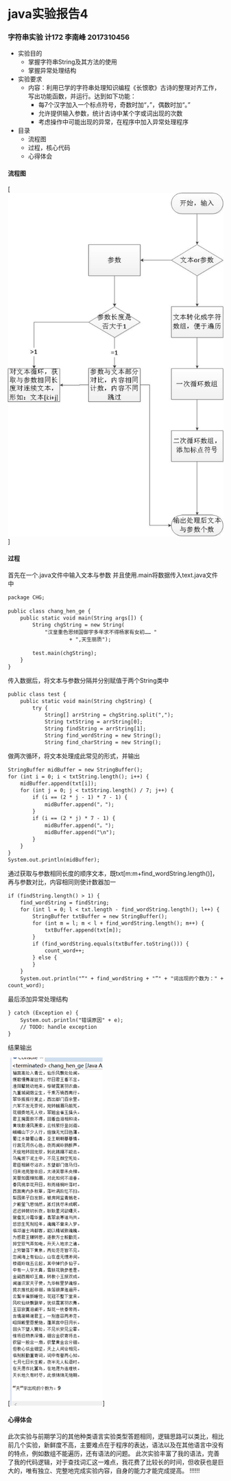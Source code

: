 # java实验报告4
### 字符串实验 计172 李南峰 2017310456
+ 实验目的
	+ 掌握字符串String及其方法的使用
	+ 掌握异常处理结构
+ 实验要求
	+ 内容：利用已学的字符串处理知识编程《长恨歌》古诗的整理对齐工作，写出功能函数，并运行。达到如下功能：
		+ 每7个汉字加入一个标点符号，奇数时加“，”，偶数时加“。”
		+ 允许提供输入参数，统计古诗中某个字或词出现的次数
		+ 考虑操作中可能出现的异常，在程序中加入异常处理程序
+ 目录
	+ 流程图
	+ 过程，核心代码
	+ 心得体会

#### 流程图
[![](https://github.com/judasikao/-/blob/master/Java4.jpg)]
#### 过程
首先在一个.java文件中输入文本与参数
并且使用.main将数据传入text.java文件中
	
	package CHG;
	
	public class chang_hen_ge {
		public static void main(String args[]) {
			String chgString = new String(
				"汉皇重色思倾国御宇多年求不得杨家有女初…… "
						+ ",天生丽质");

			test.main(chgString);
		}
	}
	
传入数据后，将文本与参数分隔并分别赋值于两个String类中

	public class test {
		public static void main(String chgString) {
			try {
				String[] arrString = chgString.split(",");
				String txtString = arrString[0];
				String findString = arrString[1];
				String find_wordString = new String();
				String find_charString = new String();
				
做两次循环，将文本处理成此常见的形式，并输出

	StringBuffer midBuffer = new StringBuffer();
	for (int i = 0; i < txtString.length(); i++) {
		midBuffer.append(txt[i]);
		for (int j = 0; j < txtString.length() / 7; j++) {
			if (i == (2 * j - 1) * 7 - 1) {
				midBuffer.append("，");
			}
			if (i == (2 * j) * 7 - 1) {
				midBuffer.append("。");
				midBuffer.append("\n");
			}
		}
	}
	System.out.println(midBuffer);
	
通过获取与参数相同长度的顺序文本，既txt[m:m+find_wordString.length()]，再与参数对比，内容相同则使计数器加一

	if (findString.length() > 1) {
		find_wordString = findString;
		for (int l = 0; l < txt.length - find_wordString.length(); l++) {
			StringBuffer txtBuffer = new StringBuffer();
			for (int m = l; m < l + find_wordString.length(); m++) {
				txtBuffer.append(txt[m]);
			}
			if (find_wordString.equals(txtBuffer.toString())) {
				count_word++;
			} else {
			}
		}
		System.out.println("“" + find_wordString + "”" + "词出现的个数为：" + count_word);
		
最后添加异常处理结构

	} catch (Exception e) {
		System.out.println("错误原因" + e);
		// TODO: handle exception
	}

结果输出

[![](https://github.com/judasikao/-/blob/master/image.png)]

#### 心得体会

此次实验与前期学习的其他种类语言实验类型答题相同，逻辑思路可以类比，相比前几个实验，新鲜度不高，主要难点在于程序的表达，语法以及在其他语言中没有的特点，例如数组不能遍历，还有语法的问题。
此次实验丰富了我的语法，完善了我的代码逻辑，对于查找词汇这一难点，我花费了比较长的时间，但收获也是巨大的，唯有独立、完整地完成实验内容，自身的能力才能完成提高。
!!!!!!
